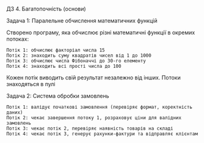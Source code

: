 
ДЗ 4. Багатопочність (основи) 

Задача 1: Паралельне обчислення математичних функцій

Створено програму, яка обчислює різні математичні функції в окремих потоках:

    Потік 1: обчислює факторіал числа 15
    Потік 2: знаходить суму квадратів чисел від 1 до 1000
    Потік 3: обчислює числа Фібоначчі до 30-го елементу
    Потік 4: знаходить всі прості числа до 100

Кожен потік виводить свій результат незалежно від інших. Потоки знаходяться в пулі


Задача 2: Система обробки замовлень

    Потік 1: валідує початкові замовлення (перевіряє формат, коректність даних)
    Потік 2: чекає завершення потоку 1, розраховує ціни для валідних замовлень
    Потік 3: чекає потік 2, перевіряє наявність товарів на складі
    Потік 4: чекає потік 3, генерує рахунки-фактури та відправляє клієнтам